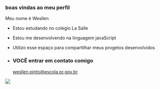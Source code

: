### boas vindas ao meu perfil

Meu nome é Wesllen

- Estou estudando no colegio La Salle
- Estou me desenvolvendo na linguagem javaScript
- Utilizo esse espaço para compartilhar meus progetos desenvolvidos

- ### VOCÊ entrar em contato comigo

  wesllen.pinto@escola.pr.gov.br


![](https://media1.tenor.com/m/mCiM7CmGGI4AAAAC/naruto.gif)
